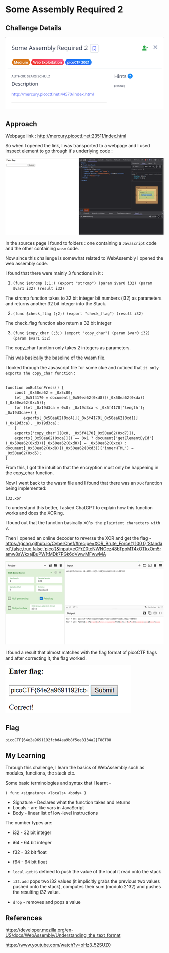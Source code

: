 # Some Assembly Required 2

## Challenge Details

![Error in loading image](./Images/SomeAssemblyRequired2.png)

## Approach

Webpage link : http://mercury.picoctf.net:23511/index.html

So when I opened the link, I was transported to a webpage and I used inspect element to go through it's underlying code :

![Error in loading image](./Images/SomeAssemblyRequired2(1).png)

In the sources page I found to folders : one containing a `Javascript` code and the other containing `wasm` code.

Now since this challenge is somewhat related to WebAssembly I opened the web assembly code.

I found that there were mainly 3 functions in it :

1. `(func $strcmp (;1;) (export "strcmp") (param $var0 i32) (param $var1 i32) (result i32)`

The strcmp function takes to 32 bit integer bit numbers (i32) as parameters and returns another 32 bit integer into the Stack.

2. `(func $check_flag (;2;) (export "check_flag") (result i32)`

The check_flag function also return a 32 bit integer

3. `(func $copy_char (;3;) (export "copy_char") (param $var0 i32) (param $var1 i32)`

The copy_char function only takes 2 integers as parameters.



This was basically the baseline of the wasm file.

I looked through the Javascript file for some clue and noticed that `it only exports the copy_char function` :

```

function onButtonPress() {
    const _0x50ea62 = _0x5c00;
    let _0x5f4170 = document[_0x50ea62(0xd8)](_0x50ea62(0xda))[_0x50ea62(0xc5)];
    for (let _0x19d3ca = 0x0; _0x19d3ca < _0x5f4170['length']; _0x19d3ca++) {
        exports[_0x50ea62(0xc4)](_0x5f4170[_0x50ea62(0xd1)](_0x19d3ca), _0x19d3ca);
    }
    exports['copy_char'](0x0, _0x5f4170[_0x50ea62(0xd7)]),
    exports[_0x50ea62(0xca)]() == 0x1 ? document['getElementById'](_0x50ea62(0xd3))[_0x50ea62(0xd0)] = _0x50ea62(0xce) : document[_0x50ea62(0xd8)](_0x50ea62(0xd3))['innerHTML'] = _0x50ea62(0xd5);
}

```
From this, I got the intuition that the encryption must only be happening in the copy_char function.

Now I went back to the wasm file and I found that there was an `XOR` function being implemented:

`i32.xor`

To understand this better, I asked ChatGPT to explain how this function works and does the XORing.

I found out that the function basically `XORs the plaintext characters with 8`.

Then I opened an online decoder to reverse the XOR and get the flag - https://gchq.github.io/CyberChef/#recipe=XOR_Brute_Force(1,100,0,'Standard',false,true,false,'pico')&input=eGFrZ0tcNWNOcz48bTppMT4xOTkxOm5ramw8aWkxajBuPW1tMDk7PGk6dVwwMFwwMA

![Error in loading image](./Images/SomeAssemblyRequired2(2).png)

I found a result that almost matches with the flag format of picoCTF flags and after correcting it, the flag worked.

![Error in loading image](./Images/SomeAssemblyRequired2(3).png)

## Flag

`picoCTF{64e2a9691192fcbd4aa9b8f5ee8134a2}T88T88`

## My Learning

Through this challenge, I learn the basics of WebAssembly such as modules, functions, the stack etc.

Some basic terminologies and syntax that I learnt -

`( func <signature> <locals> <body> )`
 
- Signature - Declares what the function takes and returns 
- Locals - are like vars in JavaScript
- Body - linear list of low-level instructions


The number types are:
- i32 - 32 bit integer
- i64 - 64 bit integer
- f32 - 32 bit float
- f64 - 64 bit float

- `local.get` is defined to push the value of the local it read onto the stack
- `i32.add` pops two i32 values (it implicitly grabs the previous two values pushed onto the stack), computes their sum (modulo 2^32) and pushes the resulting i32 value.
- `drop` - removes and pops a value

## References

https://developer.mozilla.org/en-US/docs/WebAssembly/Understanding_the_text_format

https://www.youtube.com/watch?v=oHz3_52SUZ0

